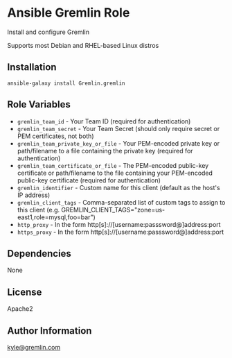 Ansible Gremlin Role
========

Install and configure Gremlin

Supports most Debian and RHEL-based Linux distros

Installation
------------

```
ansible-galaxy install Gremlin.gremlin
```

Role Variables
--------------

- `gremlin_team_id` - Your Team ID (required for authentication)
- `gremlin_team_secret` - Your Team Secret (should only require secret or PEM certificates, not both)
- `gremlin_team_private_key_or_file` - Your PEM-encoded private key or path/filename to a file containing the private key (required for authentication)
- `gremlin_team_certificate_or_file` - The PEM-encoded public-key certificate or path/filename to the file containing your PEM-encoded public-key certificate (required for authentication)
- `gremlin_identifier` - Custom name for this client (default as the host's IP address)
- `gremlin_client_tags` - Comma-separated list of custom tags to assign to this client (e.g. GREMLIN_CLIENT_TAGS="zone=us-east1,role=mysql,foo=bar")
- `http_proxy` - In the form http[s]://[username:passsword@]address:port
- `https_proxy` - In the form http[s]://[username:passsword@]address:port


Dependencies
------------
None

License
-------

Apache2

Author Information
------------------

kyle@gremlin.com